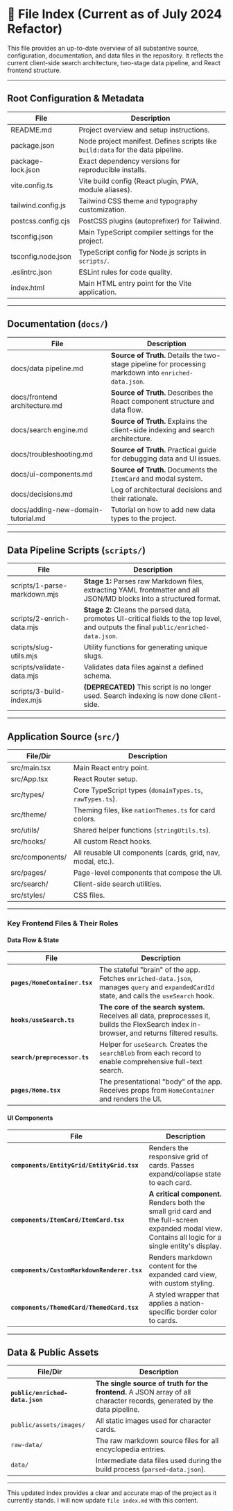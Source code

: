# 📁 File Index (Current as of July 2024 Refactor)

This file provides an up-to-date overview of all substantive source, configuration, documentation, and data files in the repository. It reflects the current client-side search architecture, two-stage data pipeline, and React frontend structure.

---

## Root Configuration & Metadata
| File | Description |
|------|-------------|
| README.md | Project overview and setup instructions. |
| package.json | Node project manifest. Defines scripts like `build:data` for the data pipeline. |
| package-lock.json | Exact dependency versions for reproducible installs. |
| vite.config.ts | Vite build config (React plugin, PWA, module aliases). |
| tailwind.config.js | Tailwind CSS theme and typography customization. |
| postcss.config.cjs | PostCSS plugins (autoprefixer) for Tailwind. |
| tsconfig.json | Main TypeScript compiler settings for the project. |
| tsconfig.node.json | TypeScript config for Node.js scripts in `scripts/`. |
| .eslintrc.json | ESLint rules for code quality. |
| index.html | Main HTML entry point for the Vite application. |

---

## Documentation (`docs/`)
| File | Description |
|------|-------------|
| docs/data pipeline.md | **Source of Truth.** Details the two-stage pipeline for processing markdown into `enriched-data.json`. |
| docs/frontend architecture.md | **Source of Truth.** Describes the React component structure and data flow. |
| docs/search engine.md | **Source of Truth.** Explains the client-side indexing and search architecture. |
| docs/troubleshooting.md | **Source of Truth.** Practical guide for debugging data and UI issues. |
| docs/ui-components.md | **Source of Truth.** Documents the `ItemCard` and modal system. |
| docs/decisions.md | Log of architectural decisions and their rationale. |
| docs/adding-new-domain-tutorial.md | Tutorial on how to add new data types to the project. |

---

## Data Pipeline Scripts (`scripts/`)
| File | Description |
|------|-------------|
| scripts/1-parse-markdown.mjs | **Stage 1:** Parses raw Markdown files, extracting YAML frontmatter and all JSON/MD blocks into a structured format. |
| scripts/2-enrich-data.mjs | **Stage 2:** Cleans the parsed data, promotes UI-critical fields to the top level, and outputs the final `public/enriched-data.json`. |
| scripts/slug-utils.mjs | Utility functions for generating unique slugs. |
| scripts/validate-data.mjs | Validates data files against a defined schema. |
| scripts/3-build-index.mjs | **(DEPRECATED)** This script is no longer used. Search indexing is now done client-side. |

---

## Application Source (`src/`)
| File/Dir | Description |
|----------|-------------|
| src/main.tsx | Main React entry point. |
| src/App.tsx | React Router setup. |
| src/types/ | Core TypeScript types (`domainTypes.ts`, `rawTypes.ts`). |
| src/theme/ | Theming files, like `nationThemes.ts` for card colors. |
| src/utils/ | Shared helper functions (`stringUtils.ts`). |
| src/hooks/ | All custom React hooks. |
| src/components/ | All reusable UI components (cards, grid, nav, modal, etc.). |
| src/pages/ | Page-level components that compose the UI. |
| src/search/ | Client-side search utilities. |
| src/styles/ | CSS files. |

---

### Key Frontend Files & Their Roles

#### **Data Flow & State**
| File | Description |
|------|-------------|
| **`pages/HomeContainer.tsx`** | The stateful "brain" of the app. Fetches `enriched-data.json`, manages `query` and `expandedCardId` state, and calls the `useSearch` hook. |
| **`hooks/useSearch.ts`** | **The core of the search system.** Receives all data, preprocesses it, builds the FlexSearch index in-browser, and returns filtered results. |
| **`search/preprocessor.ts`** | Helper for `useSearch`. Creates the `searchBlob` from each record to enable comprehensive full-text search. |
| **`pages/Home.tsx`** | The presentational "body" of the app. Receives props from `HomeContainer` and renders the UI. |

#### **UI Components**
| File | Description |
|------|-------------|
| **`components/EntityGrid/EntityGrid.tsx`** | Renders the responsive grid of cards. Passes expand/collapse state to each card. |
| **`components/ItemCard/ItemCard.tsx`** | **A critical component.** Renders both the small grid card and the full-screen expanded modal view. Contains all logic for a single entity's display. |
| **`components/CustomMarkdownRenderer.tsx`** | Renders markdown content for the expanded card view, with custom styling. |
| **`components/ThemedCard/ThemedCard.tsx`** | A styled wrapper that applies a nation-specific border color to cards. |

---

## Data & Public Assets
| File/Dir | Description |
|------|-------------|
| **`public/enriched-data.json`** | **The single source of truth for the frontend.** A JSON array of all character records, generated by the data pipeline. |
| `public/assets/images/` | All static images used for character cards. |
| `raw-data/` | The raw markdown source files for all encyclopedia entries. |
| `data/` | Intermediate data files used during the build process (`parsed-data.json`). |

---

This updated index provides a clear and accurate map of the project as it currently stands. I will now update `file index.md` with this content.